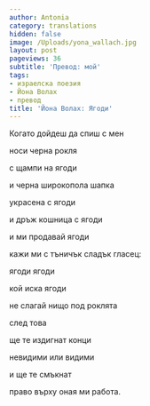 ```yaml
---
author: Antonia
category: translations
hidden: false
image: /Uploads/yona_wallach.jpg
layout: post
pageviews: 36
subtitle: 'Превод: мой'
tags:
- израелска поезия
- Йона Волах
- превод
title: 'Йона Волах: Ягоди'
---
```


Когато дойдеш да спиш с мен

носи черна рокля

с щампи на ягоди

и черна широкопола шапка

украсена с ягоди

и дръж кошница с ягоди

и ми продавай ягоди

кажи ми с тъничък сладък гласец:

ягоди ягоди

кой иска ягоди

не слагай нищо под роклята

след това

ще те издигнат конци

невидими или видими

и ще те смъкнат

право върху оная ми работа.